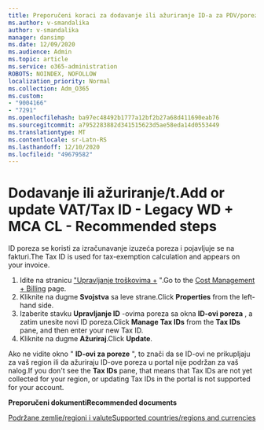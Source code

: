 ```yaml
---
title: Preporučeni koraci za dodavanje ili ažuriranje ID-a za PDV/porez na ID-u
ms.author: v-smandalika
author: v-smandalika
manager: dansimp
ms.date: 12/09/2020
ms.audience: Admin
ms.topic: article
ms.service: o365-administration
ROBOTS: NOINDEX, NOFOLLOW
localization_priority: Normal
ms.collection: Adm_O365
ms.custom:
- "9004166"
- "7291"
ms.openlocfilehash: ba97ec48492b1777a12bf2b27a68d411690eab76
ms.sourcegitcommit: a7952283882d341515623d5ae58eda14d0553449
ms.translationtype: MT
ms.contentlocale: sr-Latn-RS
ms.lasthandoff: 12/10/2020
ms.locfileid: "49679582"
---
```

# <a name="add-or-update-vattax-id---legacy-wd--mca-cl---recommended-steps"></a><span data-ttu-id="39895-102">Dodavanje ili ažuriranje/t.</span><span class="sxs-lookup"><span data-stu-id="39895-102">Add or update VAT/Tax ID - Legacy WD + MCA CL - Recommended steps</span></span>

<span data-ttu-id="39895-103">ID poreza se koristi za izračunavanje izuzeća poreza i pojavljuje se na fakturi.</span><span class="sxs-lookup"><span data-stu-id="39895-103">The Tax ID is used for tax-exemption calculation and appears on your invoice.</span></span>

1. <span data-ttu-id="39895-104">Idite na stranicu ["Upravljanje troškovima +](https://ms.portal.azure.com/#blade/Microsoft_Azure_GTM/ModernBillingMenuBlade/Overview) ".</span><span class="sxs-lookup"><span data-stu-id="39895-104">Go to the [Cost Management + Billing](https://ms.portal.azure.com/#blade/Microsoft_Azure_GTM/ModernBillingMenuBlade/Overview) page.</span></span> 
2. <span data-ttu-id="39895-105">Kliknite na dugme **Svojstva** sa leve strane.</span><span class="sxs-lookup"><span data-stu-id="39895-105">Click **Properties** from the left-hand side.</span></span> 
3. <span data-ttu-id="39895-106">Izaberite stavku **Upravljanje ID** -ovima poreza sa okna **ID-ovi poreza** , a zatim unesite novi ID poreza.</span><span class="sxs-lookup"><span data-stu-id="39895-106">Click **Manage Tax IDs** from the **Tax IDs** pane, and then enter your new Tax ID.</span></span>
4. <span data-ttu-id="39895-107">Kliknite na dugme **Ažuriraj**.</span><span class="sxs-lookup"><span data-stu-id="39895-107">Click **Update**.</span></span> 

<span data-ttu-id="39895-108">Ako ne vidite okno " **ID-ovi za poreze** ", to znači da se ID-ovi ne prikupljaju za vaš region ili da ažuriraju ID-ove poreza u portal nije podržan za vaš nalog.</span><span class="sxs-lookup"><span data-stu-id="39895-108">If you don't see the **Tax IDs** pane, that means that Tax IDs are not yet collected for your region, or updating Tax IDs in the portal is not supported for your account.</span></span>

<span data-ttu-id="39895-109">**Preporučeni dokumenti**</span><span class="sxs-lookup"><span data-stu-id="39895-109">**Recommended documents**</span></span>

[<span data-ttu-id="39895-110">Podržane zemlje/regioni i valute</span><span class="sxs-lookup"><span data-stu-id="39895-110">Supported countries/regions and currencies</span></span>](https://azure.microsoft.com/pricing/faq/)

